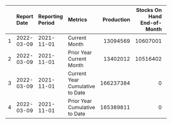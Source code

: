 |    | Report Date   | Reporting Period   | Metrics                         |   Production |   Stocks On Hand End-of-Month | Total Sales   |
|---:|:--------------|:-------------------|:--------------------------------|-------------:|------------------------------:|:--------------|
|  1 | 2022-03-09    | 2021-11-01         | Current Month                   |     13094569 |                      10607001 | 2487568       |
|  2 | 2022-03-09    | 2021-11-01         | Prior Year Current Month        |     13402012 |                      10516402 | 2885610       |
|  3 | 2022-03-09    | 2021-11-01         | Current Year Cumulative to Date |    166237384 |                             0 | N/A           |
|  4 | 2022-03-09    | 2021-11-01         | Prior Year Cumulative to Date   |    165389811 |                             0 | N/A           |